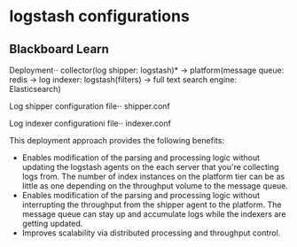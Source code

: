# logstash configurations

## Blackboard Learn
Deployment⋅⋅
collector(log shipper: logstash)* -> platform(message queue: redis -> log indexer: logstash(filters) -> full text search engine: Elasticsearch)

Log shipper configuration file⋅⋅
shipper.conf

Log indexer configurationi file⋅⋅
indexer.conf

This deployment approach provides the following benefits:
* Enables modification of the parsing and processing logic without updating the logstash agents on the each server that you're collecting logs from. The number of index instances on the platform tier can be as little as one depending on the throughput volume to the message queue.
* Enables modification of the parsing and processing logic without interrupting the throughput from the shipper agent to the platform. The message queue can stay up and accumulate logs while the indexers are getting updated.
* Improves scalability via distributed processing and throughput control.
